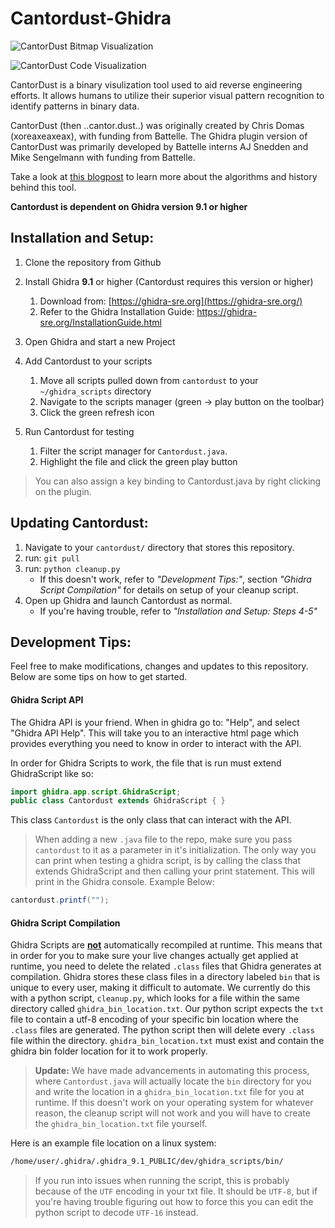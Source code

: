 # Cantordust-Ghidra 

![CantorDust Bitmap Visualization](./resources/examplePic2Tuple/bitmap_2tup.png) 

![CantorDust Code Visualization](./resources/examplePic2Tuple/armv5l.png)

CantorDust is a binary visulization tool used to aid reverse engineering efforts. It allows humans to utilize their superior visual pattern recognition to identify patterns in binary data.

CantorDust (then ..cantor.dust..) was originally created by Chris Domas (xoreaxeaxeax), with funding from Battelle. The Ghidra plugin version of CantorDust was primarily developed by Battelle interns AJ Snedden and Mike Sengelmann with funding from Battelle. 

Take a look at [this blogpost](https://inside.battelle.org/blog-details/battelle-publishes-open-source-binary-visualization-tool) to learn more about the algorithms and history behind this tool.

**Cantordust is dependent on Ghidra version 9.1 or higher**

## Installation and Setup:

1. Clone the repository from Github

2. Install Ghidra **9.1** or higher (Cantordust requires this version or higher)
      1. Download from: [https://ghidra-sre.org](https://ghidra-sre.org/)
      2. Refer to the Ghidra Installation Guide: https://ghidra-sre.org/InstallationGuide.html
3. Open Ghidra and start a new Project
4. Add Cantordust to your scripts
   1. Move all scripts pulled down from `cantordust` to your `~/ghidra_scripts` directory
   2. Navigate to the scripts manager (green -> play button on the toolbar)
   3. Click the green refresh icon
5. Run Cantordust for testing
   1. Filter the script manager for `Cantordust.java`. 
   2. Highlight the file and click the green play button

> You can also assign a key binding to Cantordust.java by right clicking on the plugin.

## Updating Cantordust:

1. Navigate to your `cantordust/` directory that stores this repository.
2. run: `git pull`
3. run: `python cleanup.py`
   - If this doesn't work, refer to *"Development Tips:"*, section *"Ghidra Script Compilation"* for details on setup of your cleanup script.
4. Open up Ghidra and launch Cantordust as normal.
   - If you're having trouble, refer to *"Installation and Setup: Steps 4-5"* 

## Development Tips:

Feel free to make modifications, changes and updates to this repository. Below are some tips on how to get started.

#### Ghidra Script API

The Ghidra API is your friend. When in ghidra go to: "Help", and select "Ghidra API Help". This will take you to an interactive html page which provides everything you need to know in order to interact with the API.

In order for Ghidra Scripts to work, the file that is run must extend GhidraScript like so:

```java
import ghidra.app.script.GhidraScript;
public class Cantordust extends GhidraScript { }
```

This class `Cantordust` is the only class that can interact with the API.

> When adding a new `.java` file to the repo, make sure you pass `cantordust` to it as a parameter in it's initialization. The only way you can print when testing a ghidra script, is by calling the class that extends GhidraScript and then calling your print statement. This will print in the Ghidra console. Example Below:

```java
cantordust.printf("");
```

#### Ghidra Script Compilation

Ghidra Scripts are <u>**not**</u> automatically recompiled at runtime. This means that in order for you to make sure your live changes actually get applied at runtime, you need to delete the related `.class` files that Ghidra generates at compilation. Ghidra stores these class files in a directory labeled `bin` that is unique to every user, making it difficult to automate. We currently do this with a python script, `cleanup.py`, which looks for a file within the same directory called `ghidra_bin_location.txt`. Our python script expects the `txt` file to contain a utf-8 encoding of your specific bin location where the `.class` files are generated. The python script then will delete every `.class` file within the directory.  `ghidra_bin_location.txt` must exist and contain the ghidra bin folder location for it to work properly. 

> **Update:** We have made advancements in automating this process, where `Cantordust.java` will actually locate the `bin` directory for you and write the location in a `ghidra_bin_location.txt` file for you at runtime. If this doesn't work on your operating system for whatever reason, the cleanup script will not work and you will have to create the `ghidra_bin_location.txt` file yourself.

Here is an example file location on a linux system:

```txt
/home/user/.ghidra/.ghidra_9.1_PUBLIC/dev/ghidra_scripts/bin/
```

> If you run into issues when running the script, this is probably because of the `UTF` encoding in your txt file. It should be `UTF-8`, but if you're having trouble figuring out how to force this you can edit the python script to decode `UTF-16` instead.
